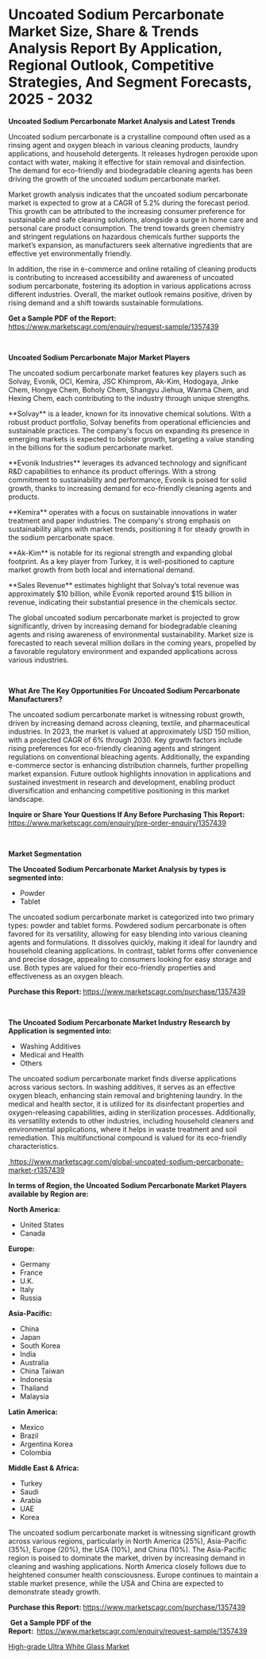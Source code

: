 <p><h1>Uncoated Sodium Percarbonate Market Size, Share & Trends Analysis Report By Application, Regional Outlook, Competitive Strategies, And Segment Forecasts, 2025 - 2032</h1></p><p><strong>Uncoated Sodium Percarbonate Market Analysis and Latest Trends</strong></p>
<p><p>Uncoated sodium percarbonate is a crystalline compound often used as a rinsing agent and oxygen bleach in various cleaning products, laundry applications, and household detergents. It releases hydrogen peroxide upon contact with water, making it effective for stain removal and disinfection. The demand for eco-friendly and biodegradable cleaning agents has been driving the growth of the uncoated sodium percarbonate market.</p><p>Market growth analysis indicates that the uncoated sodium percarbonate market is expected to grow at a CAGR of 5.2% during the forecast period. This growth can be attributed to the increasing consumer preference for sustainable and safe cleaning solutions, alongside a surge in home care and personal care product consumption. The trend towards green chemistry and stringent regulations on hazardous chemicals further supports the market’s expansion, as manufacturers seek alternative ingredients that are effective yet environmentally friendly.</p><p>In addition, the rise in e-commerce and online retailing of cleaning products is contributing to increased accessibility and awareness of uncoated sodium percarbonate, fostering its adoption in various applications across different industries. Overall, the market outlook remains positive, driven by rising demand and a shift towards sustainable formulations.</p></p>
<p><strong>Get a Sample PDF of the Report:&nbsp;</strong> <a href="https://www.marketscagr.com/enquiry/request-sample/1357439?utm_campaign=3168&utm_medium=2&utm_source=Github&utm_content=ia&utm_term=02042025&utm_id=uncoated-sodium-percarbonate">https://www.marketscagr.com/enquiry/request-sample/1357439</a></p>
<p>&nbsp;</p>
<p><strong>Uncoated Sodium Percarbonate Major Market Players</strong></p>
<p><p>The uncoated sodium percarbonate market features key players such as Solvay, Evonik, OCI, Kemira, JSC Khimprom, Ak-Kim, Hodogaya, Jinke Chem, Hongye Chem, Boholy Chem, Shangyu Jiehua, Wanma Chem, and Hexing Chem, each contributing to the industry through unique strengths.</p><p>**Solvay** is a leader, known for its innovative chemical solutions. With a robust product portfolio, Solvay benefits from operational efficiencies and sustainable practices. The company's focus on expanding its presence in emerging markets is expected to bolster growth, targeting a value standing in the billions for the sodium percarbonate market.</p><p>**Evonik Industries** leverages its advanced technology and significant R&D capabilities to enhance its product offerings. With a strong commitment to sustainability and performance, Evonik is poised for solid growth, thanks to increasing demand for eco-friendly cleaning agents and products.</p><p>**Kemira** operates with a focus on sustainable innovations in water treatment and paper industries. The company's strong emphasis on sustainability aligns with market trends, positioning it for steady growth in the sodium percarbonate space. </p><p>**Ak-Kim** is notable for its regional strength and expanding global footprint. As a key player from Turkey, it is well-positioned to capture market growth from both local and international demand.</p><p>**Sales Revenue** estimates highlight that Solvay’s total revenue was approximately $10 billion, while Evonik reported around $15 billion in revenue, indicating their substantial presence in the chemicals sector. </p><p>The global uncoated sodium percarbonate market is projected to grow significantly, driven by increasing demand for biodegradable cleaning agents and rising awareness of environmental sustainability. Market size is forecasted to reach several million dollars in the coming years, propelled by a favorable regulatory environment and expanded applications across various industries.</p></p>
<p>&nbsp;</p>
<p><strong>What Are The Key Opportunities For Uncoated Sodium Percarbonate Manufacturers?</strong></p>
<p><p>The uncoated sodium percarbonate market is witnessing robust growth, driven by increasing demand across cleaning, textile, and pharmaceutical industries. In 2023, the market is valued at approximately USD 150 million, with a projected CAGR of 6% through 2030. Key growth factors include rising preferences for eco-friendly cleaning agents and stringent regulations on conventional bleaching agents. Additionally, the expanding e-commerce sector is enhancing distribution channels, further propelling market expansion. Future outlook highlights innovation in applications and sustained investment in research and development, enabling product diversification and enhancing competitive positioning in this market landscape.</p></p>
<p><strong>Inquire or Share Your Questions If Any Before Purchasing This Report:</strong> <a href="https://www.marketscagr.com/enquiry/pre-order-enquiry/1357439?utm_campaign=3168&utm_medium=2&utm_source=Github&utm_content=ia&utm_term=02042025&utm_id=uncoated-sodium-percarbonate">https://www.marketscagr.com/enquiry/pre-order-enquiry/1357439</a></p>
<p>&nbsp;</p>
<p><strong>Market Segmentation</strong></p>
<p><strong>The Uncoated Sodium Percarbonate Market Analysis by types is segmented into:</strong></p>
<p><ul><li>Powder</li><li>Tablet</li></ul></p>
<p><p>The uncoated sodium percarbonate market is categorized into two primary types: powder and tablet forms. Powdered sodium percarbonate is often favored for its versatility, allowing for easy blending into various cleaning agents and formulations. It dissolves quickly, making it ideal for laundry and household cleaning applications. In contrast, tablet forms offer convenience and precise dosage, appealing to consumers looking for easy storage and use. Both types are valued for their eco-friendly properties and effectiveness as an oxygen bleach.</p></p>
<p><strong>Purchase this Report:&nbsp;</strong><a href="https://www.marketscagr.com/purchase/1357439?utm_campaign=3168&utm_medium=2&utm_source=Github&utm_content=ia&utm_term=02042025&utm_id=uncoated-sodium-percarbonate">https://www.marketscagr.com/purchase/1357439</a></p>
<p>&nbsp;</p>
<p><strong>The Uncoated Sodium Percarbonate Market Industry Research by Application is segmented into:</strong></p>
<p><ul><li>Washing Additives</li><li>Medical and Health</li><li>Others</li></ul></p>
<p><p>The uncoated sodium percarbonate market finds diverse applications across various sectors. In washing additives, it serves as an effective oxygen bleach, enhancing stain removal and brightening laundry. In the medical and health sector, it is utilized for its disinfectant properties and oxygen-releasing capabilities, aiding in sterilization processes. Additionally, its versatility extends to other industries, including household cleaners and environmental applications, where it helps in waste treatment and soil remediation. This multifunctional compound is valued for its eco-friendly characteristics.</p></p>
<p><a href="https://www.marketscagr.com/global-uncoated-sodium-percarbonate-market-r1357439?utm_campaign=3168&utm_medium=2&utm_source=Github&utm_content=ia&utm_term=02042025&utm_id=uncoated-sodium-percarbonate">&nbsp;https://www.marketscagr.com/global-uncoated-sodium-percarbonate-market-r1357439</a></p>
<p><strong>In terms of Region, the Uncoated Sodium Percarbonate Market Players available by Region are:</strong></p>
<p>
    <p> <strong> North America: </strong>
        <ul>
            <li>United States</li>
            <li>Canada</li>
        </ul>
        </p> 
    <p> <strong> Europe: </strong>
        <ul>
            <li>Germany</li>
            <li>France</li>
            <li>U.K.</li>
            <li>Italy</li>
            <li>Russia</li>
        </ul>
        </p> 
    <p> <strong> Asia-Pacific: </strong>
        <ul>
            <li>China</li>
            <li>Japan</li>
            <li>South Korea</li>
            <li>India</li>
            <li>Australia</li>
            <li>China Taiwan</li>
            <li>Indonesia</li>
            <li>Thailand</li>
            <li>Malaysia</li>
        </ul>
        </p> 
    <p> <strong> Latin America: </strong>
        <ul>
            <li>Mexico</li>
            <li>Brazil</li>
            <li>Argentina Korea</li>
            <li>Colombia</li>
        </ul>
        </p> 
    <p> <strong> Middle East & Africa: </strong>
        <ul>
            <li>Turkey</li>
            <li>Saudi</li>
            <li>Arabia</li>
            <li>UAE</li>
            <li>Korea</li>
        </ul>
    </p>
    </p>
<p><p>The uncoated sodium percarbonate market is witnessing significant growth across various regions, particularly in North America (25%), Asia-Pacific (35%), Europe (20%), the USA (10%), and China (10%). The Asia-Pacific region is poised to dominate the market, driven by increasing demand in cleaning and washing applications. North America closely follows due to heightened consumer health consciousness. Europe continues to maintain a stable market presence, while the USA and China are expected to demonstrate steady growth.</p></p>
<p><strong>Purchase this Report: </strong><a href="https://www.marketscagr.com/purchase/1357439?utm_campaign=3168&utm_medium=2&utm_source=Github&utm_content=ia&utm_term=02042025&utm_id=uncoated-sodium-percarbonate">https://www.marketscagr.com/purchase/1357439</a></p>
<p>&nbsp;<strong>Get a Sample PDF of the Report:&nbsp;&nbsp;</strong><a href="https://www.marketscagr.com/enquiry/request-sample/1357439?utm_campaign=3168&utm_medium=2&utm_source=Github&utm_content=ia&utm_term=02042025&utm_id=uncoated-sodium-percarbonate">https://www.marketscagr.com/enquiry/request-sample/1357439</a></p>
<p><strong></strong></p>
<p><p><a href="https://github.com/supicweg/Market-Research-Report-List-1/blob/main/high-grade-ultra-white-glass-market.md?utm_campaign=3168&utm_medium=2&utm_source=Github&utm_content=ia&utm_term=02042025&utm_id=uncoated-sodium-percarbonate">High-grade Ultra White Glass Market</a></p></p>